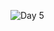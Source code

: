 
![Day 5](https://user-images.githubusercontent.com/45221397/68000874-d1135380-fc87-11e9-842a-3c6a897edbdd.png)
